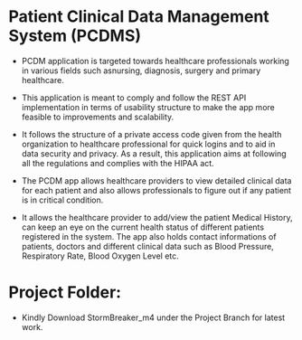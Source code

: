 # Patient Clinical Data Management System (PCDMS)

- PCDM application is targeted towards healthcare professionals working in various fields such asnursing, diagnosis, surgery and primary healthcare.

- This application is meant to comply and follow the REST API implementation in terms of usability structure to make the app more feasible to improvements and scalability.

- It follows the structure of a private access code given from the health organization to healthcare professional for quick logins and to aid in data security and privacy. As a result, this application aims at following all the regulations and complies with the HIPAA act.

- The PCDM app allows healthcare providers to view detailed clinical data for each patient and also allows professionals to figure out if any patient is in critical condition.

- It allows the healthcare provider to add/view the patient Medical History, can keep an eye on the current health status of different patients registered in the system. The app also holds contact informations of patients, doctors and different clinical data such as Blood Pressure, Respiratory Rate, Blood Oxygen Level etc.

# Project Folder:

- Kindly Download StormBreaker_m4 under the Project Branch for latest work.
